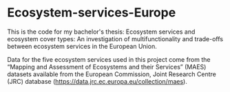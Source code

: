 # Ecosystem-services-Europe
This is the code for my bachelor's thesis: Ecosystem services and ecosystem cover types: An investigation of multifunctionality and trade-offs between ecosystem services in the European Union.

Data for the five ecosystem services used in this project come from the “Mapping and Assessment of Ecosystems and their Services” (MAES) datasets available from the European Commission, Joint Research Centre (JRC) database (https://data.jrc.ec.europa.eu/collection/maes).
